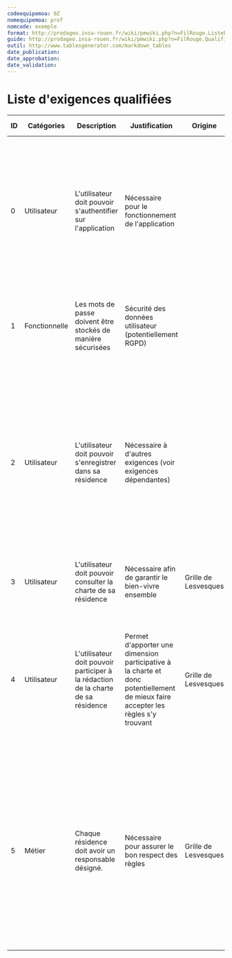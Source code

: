```yaml
---
codeequipemoa: 0Z
nomequipemoa: prof
nomcode: exemple
format: http://prodageo.insa-rouen.fr/wiki/pmwiki.php?n=FilRouge.ListeExigencesQualifiees 
guide: http://prodageo.insa-rouen.fr/wiki/pmwiki.php?n=FilRouge.QualifierExigence
outil: http://www.tablesgenerator.com/markdown_tables
date_publication:
date_approbation:
date_validation:
---
```


# Liste d'exigences qualifiées

| ID 	| Catégories 	| Description 	| Justification 	| Origine 	| Critères de satisfaction 	| Contentement MOA 	| Mécontentement MOA 	| Exigences Dépendantes 	| Exigences conflictuelles 	|
|----	|------------	|-------------	|---------------	|---------	|--------------------------	|------------------	|--------------------	|-----------------------	|--------------------------	|
|  0  	|     Utilisateur       	|     L'utilisateur doit pouvoir s'authentifier sur l'application        	|        Nécessaire pour le fonctionnement de l'application       	|         	|                          	|        Un utilisateur entrant son nom d'utilisateur et son mot de passe doit pouvoir s'authentifier. Un utilisateur entrant un nom d'utilisateur et/ou mot de passe erroné ne doit pas pouvoir s'identifier          	|          5          	|            5           	|             1             	|
|  1  	|     Fonctionnelle       	|       Les mots de passe doivent être stockés de manière sécurisées      	|        Sécurité des données utilisateur (potentiellement RGPD)       	|         	|           Les mots de passes ne sont pas stockés en clair mais hashés par un algorithme de cryptage sécurisé (ex : SHA)               	|        3          	|         4           	|                       	|                          	|
|  2  	|     Utilisateur       	|      L'utilisateur doit pouvoir s'enregistrer dans sa résidence       	|       Nécessaire à d'autres exigences  (voir exigences dépendantes)      	|         	|            L'utilisateur doit à sa première connexion choisir sa résidence. L'utilisateur doit ensuite, après acceptation par le responsable, avoir accès au contenu relatif à sa résidence. L'utilisateur ne doit pas avoir accès à du contenu d'autres résidences (ou alors uniquement à celui de résidences proches)              	|         5         	|                    	|           5            	|             3,4,5             	|
|  3  	|      Utilisateur      	|       L'utilisateur doit pouvoir consulter la charte de sa résidence      	|         Nécessaire afin de garantir le bien-vivre ensemble      	|     Grille de Lesvesques    	|                          	|         3         	|          3          	|           4            	|                          	|
|  4  	|      Utilisateur      	|     L'utilisateur doit pouvoir participer à la rédaction de la charte de sa résidence        	|       Permet d'apporter une dimension participative à la charte et donc potentiellement de mieux faire accepter les règles s'y trouvant        	|    Grille de Lesvesques     	|         L'utilisateur peut proposer des ajouts ou modifications à la charte. L'utilisateur peut voter sur les propositions des autres utilisateurs de sa résidence. Certaines règles sont communes à toutes les résidences et ne peuvent être modifiées.                	|         3         	|                    	|           2            	|                          	|
|  5  	|     Métier       	|      Chaque résidence doit avoir un responsable désigné.      	|       Nécessaire pour assurer le bon respect des règles        	|     Grille de Lesvesques    	|           Un utilisateur doit pouvoir être désigné comme responsable d'une résidence. Il peut alors signaler des abus, vérifier que les nouvelles demandes d'enregistrement proviennent bien d'habitants de la résidence, et éventuellement suspendre l'accès à l'application à un utilisateur ne respectant pas la charte              	|                  	|         4           	|           3            	|            2              	|
|    	|            	|             	|               	|         	|                          	|                  	|                    	|                       	|                          	|


